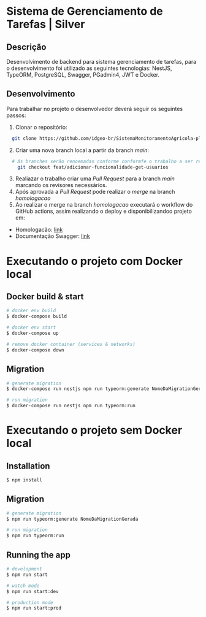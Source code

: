 # Sistema de Gerenciamento de Tarefas | Silver

## Descrição

Desenvolvimento de backend para sistema gerenciamento de tarefas, para o desenvolvimento foi utilizado as seguintes tecnologias: NestJS, TypeORM, PostgreSQL, Swagger, PGadmin4, JWT e Docker.

## Desenvolvimento

Para trabalhar no projeto o desenvolvedor deverá seguir os seguintes passos:

1. Clonar o repositório: 
  ```bash
    git clone https://github.com/idgeo-br/SistemaMonitoramentoAgricola-plataformaWEB.git
  ```
2. Criar uma nova branch local a partir da branch _main_:
  
  ```bash
    # As branches serão renoemadas conforme conformfe o trabalho a ser realizado: Feat, Fix, Build, HotFix.
      git checkout feat/adicionar-funcionalidade-get-usuarios
  ```
3. Realiazar o trabalho criar uma _Pull Request_ para a branch _main_ marcando os revisores necessários.
4. Após aprovada a _Pull Request_ pode realizar o _merge_ na branch _homologacao_
5. Ao realizar o merge na branch _homologacao_ executará o workflow do GitHub actions, assim realizando o deploy e disponibilizandoo projeto em:
 - Homologacão: [link](https://nest-app-project-1009725684335.us-central1.run.app)
 - Documentação Swagger: [link](https://nest-app-project-1009725684335.us-central1.run.app/api)

# Executando o projeto com Docker local
## Docker build & start

```bash
# docker env build
$ docker-compose build

# docker env start
$ docker-compose up

# remove docker container (services & networks)
$ docker-compose down
```
## Migration

```bash
# generate migration
$ docker-compose run nestjs npm run typeorm:generate NomeDaMigrationGerada

# run migration
$ docker-compose run nestjs npm run typeorm:run
```

# Executando o projeto sem Docker local
## Installation

```bash
$ npm install
```
## Migration

```bash
# generate migration
$ npm run typeorm:generate NomeDaMigrationGerada

# run migration
$ npm run typeorm:run
```

## Running the app

```bash
# development
$ npm run start

# watch mode
$ npm run start:dev

# production mode
$ npm run start:prod
```
